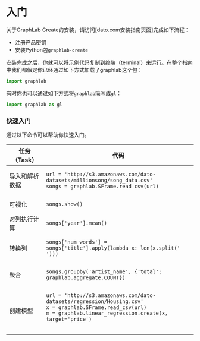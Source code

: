 # 入门

关于GraphLab Create的安装，请访问[dato.com安装指南页面]完成如下流程：

- 注册产品密钥
- 安装Python包`graphlab-create`

安装完成之后，你就可以将示例代码复制到终端（terminal）来运行。在整个指南中我们都假定你已经通过如下方式加载了graphlab这个包：

```python
import graphlab
```

有时你也可以通过如下方式将`graphlab`简写成`gl`：
```python
import graphlab as gl
```

### 快速入门

通过以下命令可以帮助你快速入门。
<table class="table table-bordered table-striped">
  <thead>
    <tr>
      <th>任务（Task）</th>
      <th>代码</th>
    </tr>
  </thead>
  <tbody>
    <tr>
      <td>导入和解析数据</td>
      <td><pre><code class="hljs python">url = 'http://s3.amazonaws.com/dato-datasets/millionsong/song_data.csv'<br/>songs = graphlab.SFrame.read_csv(url)</code></pre></td>
    </tr>
    <tr>
      <td>可视化</td>
      <td><pre><code class="hljs python">songs.show()</code></pre></td>
    </tr>
    <tr>
      <td>对列执行计算</td>
      <td><pre><code class="hljs python">songs['year'].mean()</code></pre></td>
    </tr>
    <tr>
      <td>转换列</td>
      <td><pre><code class="hljs python">songs['num_words'] = songs['title'].apply(lambda x: len(x.split(' ')))</code></pre></td>
    </tr>
    <tr>
      <td>聚合</td>
      <td><pre><code class="hljs python">songs.groupby('artist_name', {'total': graphlab.aggregate.COUNT})</code></pre></td>
    </tr>
    <tr>
      <td>创建模型</td>
      <td><pre><code class="hljs python">url = 'http://s3.amazonaws.com/dato-datasets/regression/Housing.csv'<br/>x = graphlab.SFrame.read_csv(url)<br/>m = graphlab.linear_regression.create(x, target='price')
      </code></pre></td>
    </tr>
  </tbody>
</table>
